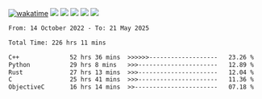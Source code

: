 [![wakatime](https://wakatime.com/badge/user/368879df-dc38-4b1a-86c4-8a2054a0e074.svg)](https://wakatime.com/@368879df-dc38-4b1a-86c4-8a2054a0e074)
<img src="https://img.shields.io/badge/Windows-0078D6?style=flat&logo=Windows&logoColor=white">
<img src="https://img.shields.io/badge/IntelliJ_IDEA-000000.svg?style=flat&logo=IntelliJ-IDEA&logoColor=white">
<img src="https://img.shields.io/badge/CLion-000000.svg?style=flat&logo=CLion&logoColor=white">
<img src="https://img.shields.io/badge/Visual_Studio_Code-007ACC?style=flat&logo=Visual-Studio-Code&logoColor=white">
<img src="https://img.shields.io/badge/Discord-5865F2?label=kano42&style=flat&logo=discord&logoColor=white">
<br>


<!--START_SECTION:waka-->

```txt
From: 14 October 2022 - To: 21 May 2025

Total Time: 226 hrs 11 mins

C++              52 hrs 36 mins  >>>>>>-------------------   23.26 %
Python           29 hrs 8 mins   >>>----------------------   12.89 %
Rust             27 hrs 13 mins  >>>----------------------   12.04 %
C                25 hrs 41 mins  >>>----------------------   11.36 %
ObjectiveC       16 hrs 14 mins  >>-----------------------   07.18 %
```

<!--END_SECTION:waka-->
